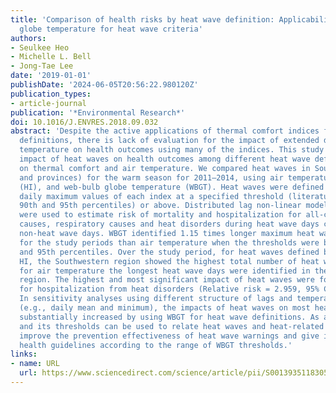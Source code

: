 ```yaml
---
title: 'Comparison of health risks by heat wave definition: Applicability of wet-bulb
  globe temperature for heat wave criteria'
authors:
- Seulkee Heo
- Michelle L. Bell
- Jong-Tae Lee
date: '2019-01-01'
publishDate: '2024-06-05T20:56:22.980120Z'
publication_types:
- article-journal
publication: '*Environmental Research*'
doi: 10.1016/J.ENVRES.2018.09.032
abstract: 'Despite the active applications of thermal comfort indices for heat wave
  definitions, there is lack of evaluation for the impact of extended days of high
  temperature on health outcomes using many of the indices. This study compared the
  impact of heat waves on health outcomes among different heat wave definitions based
  on thermal comfort and air temperature. We compared heat waves in South Korea (cities
  and provinces) for the warm season for 2011–2014, using air temperature, heat index
  (HI), and web-bulb globe temperature (WBGT). Heat waves were defined as days with
  daily maximum values of each index at a specified threshold (literature-based, the
  90th and 95th percentiles) or above. Distributed lag non-linear models and meta-analysis
  were used to estimate risk of mortality and hospitalization for all-causes, cardiovascular
  causes, respiratory causes and heat disorders during heat wave days compared to
  non-heat wave days. WBGT identified 1.15 times longer maximum heat wave duration
  for the study periods than air temperature when the thresholds were based on 90th
  and 95th percentiles. Over the study period, for heat waves defined by WBGT and
  HI, the Southwestern region showed the highest total number of heat wave days, whereas
  for air temperature the longest heat wave days were identified in the southeastern
  region. The highest and most significant impact of heat waves were found by WBGT
  for hospitalization from heat disorders (Relative risk = 2.959, 95% CI: 1.566–5.594).
  In sensitivity analyses using different structure of lags and temperature metrics
  (e.g., daily mean and minimum), the impacts of heat waves on most health outcomes
  substantially increased by using WBGT for heat wave definitions. As a result, WBGT
  and its thresholds can be used to relate heat waves and heat-related diseases to
  improve the prevention effectiveness of heat wave warnings and give informative
  health guidelines according to the range of WBGT thresholds.'
links:
- name: URL
  url: https://www.sciencedirect.com/science/article/pii/S0013935118305188
---
```

